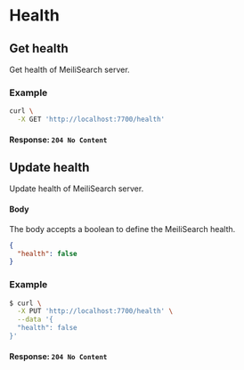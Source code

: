 # Health

## Get health
<RouteHighlighter method="GET" route="/health"/>

Get health of MeiliSearch server.

### Example

```bash
curl \
  -X GET 'http://localhost:7700/health'
```

#### Response: `204 No Content`

## Update health

<RouteHighlighter method="PUT" route="/health"/>

Update health of MeiliSearch server.

#### Body

The body accepts a boolean to define the MeiliSearch health.

```json
{
  "health": false
}
```

### Example

```bash
$ curl \
  -X PUT 'http://localhost:7700/health' \
  --data '{
  "health": false
}'
```

#### Response: `204 No Content`
